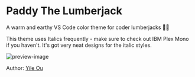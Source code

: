 # Paddy The Lumberjack

A warm and earthy VS Code color theme for coder lumberjacks 🌲🍁

This theme uses Italics frequently - make sure to check out IBM Plex Mono if you haven't. It's got very neat designs for the italic styles.

![preview-image](https://raw.githubusercontent.com/troydraws/paddy-color-theme/master/paddy-color-theme-preview.png)

Author: [Yile Ou](https://yile.art/)